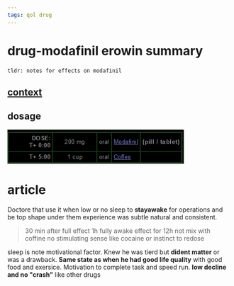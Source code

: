 ```yaml
---
tags: qol drug
---
```

# drug-modafinil erowin summary
```
tldr: notes for effects on modafinil
```
## [context](https://erowid.org/experiences/exp.php?ID=100310)
## dosage
![picture 1](../../images/e41ff7001d50e5b3eb959b28f07e2218148824d68041d83f98e09d0bdc730b04.png)  

# article
Doctore that use it when low or no sleep to **stayawake** for operations and be top shape under them
experience was subtle natural and consistent.
> 30 min after
> full effect 1h
> fully awake 
> effect for 12h
> not mix with coffine
> no stimulating sense like cocaine or instinct to redose

sleep is note motivational factor. Knew he was tierd but **dident matter** or was a drawback.
**Same state as when he had good life quality** with good food and exersice. Motivation to complete task and speed run.
**low decline and no "crash"** like other drugs
